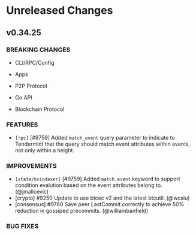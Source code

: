 # Unreleased Changes

## v0.34.25

### BREAKING CHANGES

- CLI/RPC/Config

- Apps

- P2P Protocol

- Go API

- Blockchain Protocol

### FEATURES

- `[rpc]` [\#9759] Added `match_event` query parameter to indicate to Tendermint that the query should match event attributes within events, not only within a height.

### IMPROVEMENTS

- `[state/kvindexer]` [\#9759] Added `match.event` keyword to support condition evalution based on the event attributes belong to. (@jmalicevic)
- [crypto] \#9250 Update to use btcec v2 and the latest btcutil. (@wcsiu)
- [consensus] \#9760 Save peer LastCommit correctly to achieve 50% reduction in gossiped precommits. (@williambanfield)

### BUG FIXES

